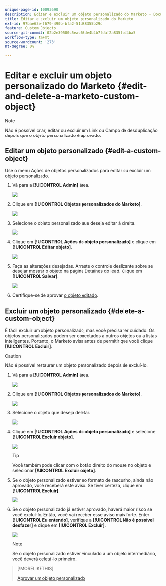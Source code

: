 ```yaml
---
unique-page-id: 10093690
description: Editar e excluir um objeto personalizado do Marketo - Documentação do Marketo - Documentação do produto
title: Editar e excluir um objeto personalizado do Marketo
exl-id: 97bae63e-f679-490b-bfa2-51d88355b29c
feature: Custom Objects
source-git-commit: 02b2e39580c5eac63de4b4b7fdaf2a835fdd4ba5
workflow-type: tm+mt
source-wordcount: '273'
ht-degree: 0%

---
```


# Editar e excluir um objeto personalizado do Marketo {#edit-and-delete-a-marketo-custom-object}

>[!NOTE]
>
>Não é possível criar, editar ou excluir um Link ou Campo de desduplicação depois que o objeto personalizado é aprovado.

## Editar um objeto personalizado {#edit-a-custom-object}

Use o menu Ações de objetos personalizados para editar ou excluir um objeto personalizado.

1. Vá para a **[!UICONTROL Admin]** área.

   ![](assets/edit-and-delete-a-marketo-custom-object-1.png)

1. Clique em **[!UICONTROL Objetos personalizados do Marketo]**.

   ![](assets/edit-and-delete-a-marketo-custom-object-2.png)

1. Selecione o objeto personalizado que deseja editar à direita.

   ![](assets/edit-and-delete-a-marketo-custom-object-3.png)

1. Clique em **[!UICONTROL Ações do objeto personalizado]** e clique em **[!UICONTROL Editar objeto]**.

   ![](assets/edit-and-delete-a-marketo-custom-object-4.png)

1. Faça as alterações desejadas. Arraste o controle deslizante sobre se desejar mostrar o objeto na página Detalhes do lead. Clique em **[!UICONTROL Salvar]**.

   ![](assets/edit-and-delete-a-marketo-custom-object-5.png)

1. Certifique-se de aprovar [o objeto editado](/help/marketo/product-docs/administration/marketo-custom-objects/approve-a-custom-object.md).

## Excluir um objeto personalizado {#delete-a-custom-object}

É fácil excluir um objeto personalizado, mas você precisa ter cuidado. Os objetos personalizados podem ser conectados a outros objetos ou a listas inteligentes. Portanto, o Marketo avisa antes de permitir que você clique **[!UICONTROL Excluir]**.

>[!CAUTION]
>
>Não é possível restaurar um objeto personalizado depois de excluí-lo.

1. Vá para a **[!UICONTROL Admin]** área.

   ![](assets/edit-and-delete-a-marketo-custom-object-6.png)

1. Clique em **[!UICONTROL Objetos personalizados do Marketo]**.

   ![](assets/edit-and-delete-a-marketo-custom-object-7.png)

1. Selecione o objeto que deseja deletar.

   ![](assets/edit-and-delete-a-marketo-custom-object-8.png)

1. Clique em **[!UICONTROL Ações do objeto personalizado]** e selecione **[!UICONTROL Excluir objeto]**.

   ![](assets/edit-and-delete-a-marketo-custom-object-9.png)

   >[!TIP]
   >
   >Você também pode clicar com o botão direito do mouse no objeto e selecionar **[!UICONTROL Excluir objeto]**.

1. Se o objeto personalizado estiver no formato de rascunho, ainda não aprovado, você receberá este aviso. Se tiver certeza, clique em **[!UICONTROL Excluir]**.

   ![](assets/edit-and-delete-a-marketo-custom-object-10.png)

1. Se o objeto personalizado já estiver aprovado, haverá maior risco se você excluí-lo. Então, você vai receber esse aviso mais forte. Enter **[!UICONTROL Eu entendo]**, verifique a **[!UICONTROL Não é possível desfazer]** e clique em **[!UICONTROL Excluir]**.

   ![](assets/edit-and-delete-a-marketo-custom-object-11.png)

   >[!NOTE]
   >
   >Se o objeto personalizado estiver vinculado a um objeto intermediário, você deverá deletá-lo primeiro.

>[!MORELIKETHIS]
>
>[Aprovar um objeto personalizado](/help/marketo/product-docs/administration/marketo-custom-objects/approve-a-custom-object.md)
